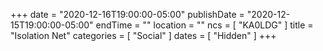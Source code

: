 +++
date = "2020-12-16T19:00:00-05:00"
publishDate = "2020-12-15T19:00:00-05:00"
endTime = ""
location = ""
ncs = [ "KA0LDG" ]
title = "Isolation Net"
categories = [ "Social" ]
dates = [ "Hidden" ]
+++
